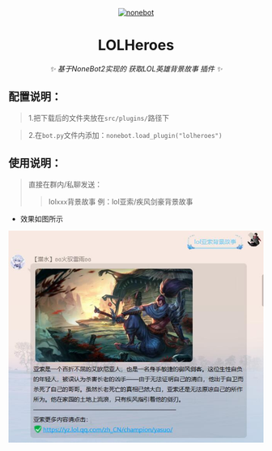 <p align="center">
  <a href="https://v2.nonebot.dev/"><img src="https://avatars.githubusercontent.com/u/53791401?v=4" width="200" height="200" alt="nonebot"></a>
</p>

<div align="center">

# LOLHeroes

_✨ 基于NoneBot2实现的 获取LOL英雄背景故事 插件 ✨_

</div>

## 配置说明：

> 1.把下载后的文件夹放在`src/plugins/`路径下

> 2.在`bot.py`文件内添加：`nonebot.load_plugin("lolheroes")`

## 使用说明：

> 直接在群内/私聊发送：
>> lol`xxx`背景故事
>> 例：lol亚索/疾风剑豪背景故事

 - 效果如图所示
 
![效果如图所示](https://raw.githubusercontent.com/cjladmin/lolheroes/main/lolheroes/data/yasuo.jpg)
